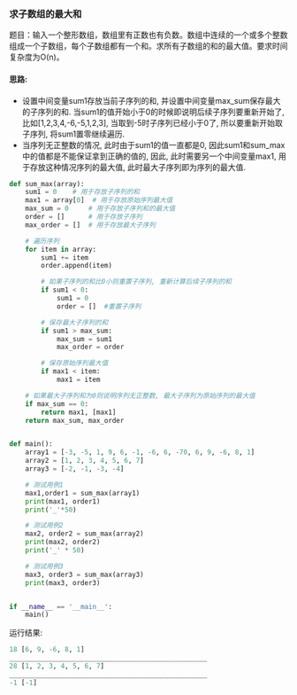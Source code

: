 ### 求子数组的最大和
题目：输入一个整形数组，数组里有正数也有负数。数组中连续的一个或多个整数组成一个子数组，每个子数组都有一个和。求所有子数组的和的最大值。要求时间复杂度为O(n)。

#### 思路:

- 设置中间变量sum1存放当前子序列的和, 并设置中间变量max_sum保存最大的子序列的和. 当sum1的值开始小于0的时候即说明后续子序列要重新开始了, 比如[1,2,3,4,-6,-5,1,2,3], 当取到-5时子序列已经小于0了, 所以要重新开始取子序列, 将sum1置零继续遍历.
- 当序列无正整数的情况, 此时由于sum1的值一直都是0, 因此sum1和sum_max中的值都是不能保证拿到正确的值的, 因此, 此时需要另一个中间变量max1, 用于存放这种情况序列的最大值, 此时最大子序列即为序列的最大值.

```python
def sum_max(array):
    sum1 = 0    # 用于存放子序列的和
    max1 = array[0]  # 用于存放原始序列最大值
    max_sum = 0     # 用于存放子序列和的最大值
    order = []      # 用于存放子序列
    max_order = []  # 用于存放最大子序列

    # 遍历序列
    for item in array:
        sum1 += item
        order.append(item)

        # 如果子序列的和比0小则重置子序列, 重新计算后续子序列的和
        if sum1 < 0:
            sum1 = 0
            order = []  #重置子序列

        # 保存最大子序列的和
        if sum1 > max_sum:
            max_sum = sum1
            max_order = order

        # 保存原始序列最大值
        if max1 < item:
            max1 = item

    # 如果最大子序列和为0则说明序列无正整数, 最大子序列为原始序列的最大值
    if max_sum == 0:
        return max1, [max1]
    return max_sum, max_order


def main():
    array1 = [-3, -5, 1, 9, 6, -1, -6, 6, -70, 6, 9, -6, 8, 1]
    array2 = [1, 2, 3, 4, 5, 6, 7]
    array3 = [-2, -1, -3, -4]

    # 测试用例1
    max1,order1 = sum_max(array1)
    print(max1, order1)
    print('_'*50)

    # 测试用例2
    max2, order2 = sum_max(array2)
    print(max2, order2)
    print('_' * 50)

    # 测试用例3
    max3, order3 = sum_max(array3)
    print(max3, order3)


if __name__ == '__main__':
    main()
```

运行结果:

```python
18 [6, 9, -6, 8, 1]
__________________________________________________
28 [1, 2, 3, 4, 5, 6, 7]
__________________________________________________
-1 [-1]
```

